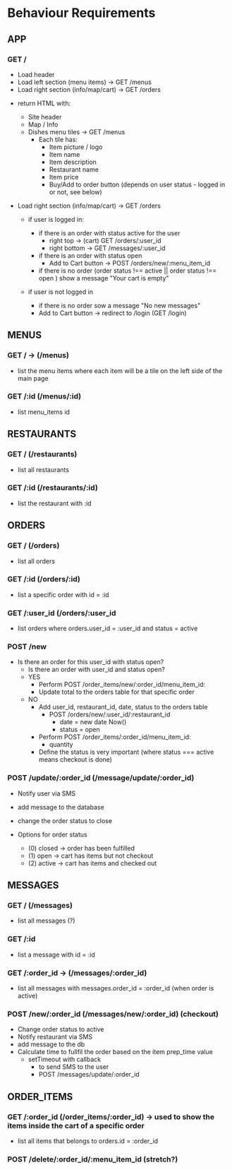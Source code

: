 # Behaviour Requirements

## APP

### GET /
<!-- Page behaviour -->
- Load header
- Load left section (menu items) -> GET /menus
- Load right section (info/map/cart) -> GET /orders 

<!-- Left Menu Tiles behaviour -->
- return HTML with:
  - Site header
  - Map / Info
  - Dishes menu tiles -> GET /menus
    - Each tile has:
      - Item picture / logo
      - Item name
      - Item description
      - Restaurant name 
      - Item price
      - Buy/Add to order button (depends on user status - logged in or not, see below) 

- Load right section (info/map/cart) -> GET /orders 
  - if user is logged in:
    - if there is an order with status active for the user
      - right top -> (cart) GET /orders/:user_id
      - right bottom ->  GET /messages/:user_id
    - if there is an order with status open
      - Add to Cart button -> POST /orders/new/:menu_item_id
    - if there is no order (order status !== active || order status !== open ) show a message "Your cart is empty"

  - if user is not logged in
    - if there is no order sow a message "No new messages"
    - Add to Cart button -> redirect to /login (GET /login)



## MENUS

### GET / -> (/menus)

  - list the menu items where each item will be a tile on the left side of the main page

### GET /:id (/menus/:id)

  - list menu_items id


## RESTAURANTS

### GET / (/restaurants)

  - list all restaurants

### GET /:id (/restaurants/:id)

  - list the restaurant with :id


## ORDERS

### GET / (/orders)

  - list all orders

### GET /:id (/orders/:id)

  - list a specific order with id = :id

### GET /:user_id (/orders/:user_id

  - list orders where orders.user_id = :user_id and status = active

### POST /new

  - Is there an order for this user_id with status open?
    - Is there an order with user_id and status open?
    - YES 
      - Perform POST /order_items/new/:order_id/menu_item_id:
      - Update total to the orders table for that specific order
    - NO
      - Add user_id, restaurant_id, date, status to the orders table
        - POST /orders/new/:user_id/:restaurant_id
          - date = new date Now()
          - status = open
      - Perform POST /order_items/:order_id/menu_item_id:
        - quantity
      - Define the status is very important (where status === active means checkout is done)
### POST /update/:order_id (/message/update/:order_id)
  - Notify user via SMS
  - add message to the database
  - change the order status to close

  - Options for order status
    - (0) closed -> order has been fulfilled
    - (1) open -> cart has items but not checkout
    - (2) active -> cart has items and checked out


## MESSAGES

### GET / (/messages)

  - list all messages (?)

### GET /:id

  - list a message with id = :id

### GET /:order_id -> (/messages/:order_id)

  - list all messages with messages.order_id = :order_id (when order is active)

### POST /new/:order_id (/messages/new/:order_id) (checkout)

  - Change order status to active
  - Notify restaurant via SMS 
  - add message to the db
  - Calculate time to fullfil the order based on the item prep_time value
    - setTimeout with callback
        - to send SMS to the user 
        - POST /messages/update/:order_id

## ORDER_ITEMS

### GET /:order_id (/order_items/:order_id) -> used to show the items inside the cart of a specific order

  - list all items that belongs to orders.id = :order_id

### POST /delete/:order_id/:menu_item_id (stretch?)



<!-- 
### GET /:id

  - if user is logged in:
    - return HTML with:
      - Site header
      - Map / Info
      - Dishes menu tiles
        - Each tile has:
          - Item picture / logo
          - Item name (link) -> GET /menus/:id to a popup window or to the map/info window section
          - Restaurant name (link) -> GET /restaurants/:id to a popup window or map/info window section
          - Buy/Add to order button -> /POST/orders/new/

  - if user is not logged in:


- POST 

OUT
// (link) -> GET /menus/:id to a popup window or to the map/info window section
//  (link) -> GET /menus/:id to a popup window or to the map/info window section
// (link) -> GET /restaurants/:id to a popup window or map/info window section

-->

